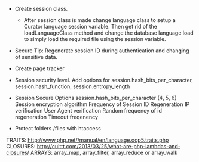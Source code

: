 - Create session class.
    - After session class is made change language class to setup a Curator language session
    variable. Then get rid of the loadLanguageClass method and change the database language load
    to simply load the required file using the session variable.
- Secure Tip: Regenerate session ID during authentication and changing of sensitive data.
- Create page tracker
- Session security level. Add options for session.hash_bits_per_character, session.hash_function, session.entropy_length

- Session Secure Options
session.hash_bits_per_character (4, 5, 6)
Session encryption algorithm
Frequency of Session ID Regeneration
IP verification
User Agent verification
Random frequency of id regeneration
Timeout freqenency

- Protect folders /files with htaccess

TRAITS: http://www.php.net//manual/en/language.oop5.traits.php
CLOSURES: http://culttt.com/2013/03/25/what-are-php-lambdas-and-closures/
ARRAYS: array_map, array_filter, array_reduce or array_walk